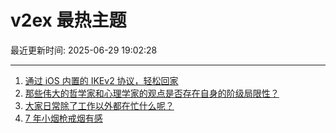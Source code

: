 # v2ex 最热主题

最近更新时间: 2025-06-29 19:02:28

--- 
1. [通过 iOS 内置的 IKEv2 协议，轻松回家](https://www.v2ex.com/t/1141715) 
2. [那些伟大的哲学家和心理学家的观点是否存在自身的阶级局限性？](https://www.v2ex.com/t/1141718) 
3. [大家日常除了工作以外都在忙什么呢？](https://www.v2ex.com/t/1141736) 
4. [7 年小烟枪戒烟有感](https://www.v2ex.com/t/1141740) 
